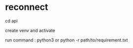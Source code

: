 # reconnect

cd api

create venv and activate 

run command : python3 or python -r path/to/requirement.txt
